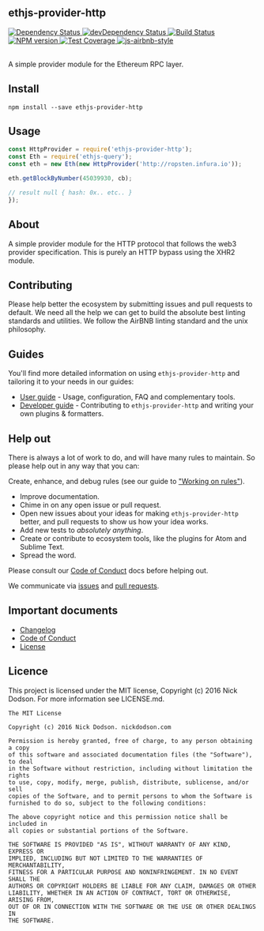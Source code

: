 ## ethjs-provider-http

<div>
  <!-- Dependency Status -->
  <a href="https://david-dm.org/ethjs/ethjs-provider-http">
    <img src="https://david-dm.org/ethjs/ethjs-provider-http.svg"
    alt="Dependency Status" />
  </a>

  <!-- devDependency Status -->
  <a href="https://david-dm.org/ethjs/ethjs-provider-http#info=devDependencies">
    <img src="https://david-dm.org/ethjs/ethjs-provider-http/dev-status.svg" alt="devDependency Status" />
  </a>

  <!-- Build Status -->
  <a href="https://travis-ci.org/ethjs/ethjs-provider-http">
    <img src="https://travis-ci.org/ethjs/ethjs-provider-http.svg"
    alt="Build Status" />
  </a>

  <!-- NPM Version -->
  <a href="https://www.npmjs.org/package/ethjs-provider-http">
    <img src="http://img.shields.io/npm/v/ethjs-provider-http.svg"
    alt="NPM version" />
  </a>

  <!-- Test Coverage -->
  <a href="https://coveralls.io/r/ethjs/ethjs-provider-http">
    <img src="https://coveralls.io/repos/github/ethjs/ethjs-provider-http/badge.svg" alt="Test Coverage" />
  </a>

  <!-- Javascript Style -->
  <a href="http://airbnb.io/javascript/">
    <img src="https://img.shields.io/badge/code%20style-airbnb-brightgreen.svg" alt="js-airbnb-style" />
  </a>
</div>

<br />

A simple provider module for the Ethereum RPC layer.

## Install

```
npm install --save ethjs-provider-http
```

## Usage

```js
const HttpProvider = require('ethjs-provider-http');
const Eth = require('ethjs-query');
const eth = new Eth(new HttpProvider('http://ropsten.infura.io'));

eth.getBlockByNumber(45039930, cb);

// result null { hash: 0x.. etc.. }
});
```

## About

A simple provider module for the HTTP protocol that follows the web3 provider specification. This is purely an HTTP bypass using the XHR2 module.

## Contributing

Please help better the ecosystem by submitting issues and pull requests to default. We need all the help we can get to build the absolute best linting standards and utilities. We follow the AirBNB linting standard and the unix philosophy.

## Guides

You'll find more detailed information on using `ethjs-provider-http` and tailoring it to your needs in our guides:

- [User guide](docs/user-guide.md) - Usage, configuration, FAQ and complementary tools.
- [Developer guide](docs/developer-guide.md) - Contributing to `ethjs-provider-http` and writing your own plugins & formatters.

## Help out

There is always a lot of work to do, and will have many rules to maintain. So please help out in any way that you can:

Create, enhance, and debug rules (see our guide to ["Working on rules"](./github/CONTRIBUTING.md)).
- Improve documentation.
- Chime in on any open issue or pull request.
- Open new issues about your ideas for making `ethjs-provider-http` better, and pull requests to show us how your idea works.
- Add new tests to *absolutely anything*.
- Create or contribute to ecosystem tools, like the plugins for Atom and Sublime Text.
- Spread the word.

Please consult our [Code of Conduct](CODE_OF_CONDUCT.md) docs before helping out.

We communicate via [issues](https://github.com/ethjs/ethjs-provider-http/issues) and [pull requests](https://github.com/ethjs/ethjs-provider-http/pulls).

## Important documents

- [Changelog](CHANGELOG.md)
- [Code of Conduct](CODE_OF_CONDUCT.md)
- [License](https://raw.githubusercontent.com/ethjs/ethjs-provider-http/master/LICENSE)

## Licence

This project is licensed under the MIT license, Copyright (c) 2016 Nick Dodson. For more information see LICENSE.md.

```
The MIT License

Copyright (c) 2016 Nick Dodson. nickdodson.com

Permission is hereby granted, free of charge, to any person obtaining a copy
of this software and associated documentation files (the "Software"), to deal
in the Software without restriction, including without limitation the rights
to use, copy, modify, merge, publish, distribute, sublicense, and/or sell
copies of the Software, and to permit persons to whom the Software is
furnished to do so, subject to the following conditions:

The above copyright notice and this permission notice shall be included in
all copies or substantial portions of the Software.

THE SOFTWARE IS PROVIDED "AS IS", WITHOUT WARRANTY OF ANY KIND, EXPRESS OR
IMPLIED, INCLUDING BUT NOT LIMITED TO THE WARRANTIES OF MERCHANTABILITY,
FITNESS FOR A PARTICULAR PURPOSE AND NONINFRINGEMENT. IN NO EVENT SHALL THE
AUTHORS OR COPYRIGHT HOLDERS BE LIABLE FOR ANY CLAIM, DAMAGES OR OTHER
LIABILITY, WHETHER IN AN ACTION OF CONTRACT, TORT OR OTHERWISE, ARISING FROM,
OUT OF OR IN CONNECTION WITH THE SOFTWARE OR THE USE OR OTHER DEALINGS IN
THE SOFTWARE.
```
